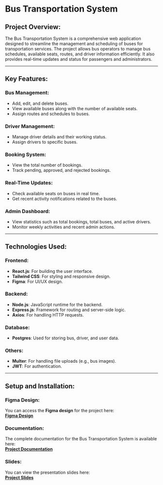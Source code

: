 # Bus Transportation System

## **Project Overview:**

The Bus Transportation System is a comprehensive web application designed to streamline the management and scheduling of buses for transportation services. The project allows bus operators to manage bus schedules, available seats, routes, and driver information efficiently. It also provides real-time updates and status for passengers and administrators.

---

## **Key Features:**

### **Bus Management:**
- Add, edit, and delete buses.
- View available buses along with the number of available seats.
- Assign routes and schedules to buses.

### **Driver Management:**
- Manage driver details and their working status.
- Assign drivers to specific buses.

### **Booking System:**
- View the total number of bookings.
- Track pending, approved, and rejected bookings.
  
### **Real-Time Updates:**
- Check available seats on buses in real time.
- Get recent activity notifications related to the buses.

### **Admin Dashboard:**
- View statistics such as total bookings, total buses, and active drivers.
- Monitor weekly activities and recent admin actions.

---

## **Technologies Used:**

### **Frontend:**
- **React.js**: For building the user interface.
- **Tailwind CSS**: For styling and responsive design.
- **Figma**: For UI/UX design.

### **Backend:**
- **Node.js**: JavaScript runtime for the backend.
- **Express.js**: Framework for routing and server-side logic.
- **Axios**: For handling HTTP requests.

### **Database:**
- **Postgres**: Used for storing bus, driver, and user data.

### **Others:**
- **Multer**: For handling file uploads (e.g., bus images).
- **JWT**: For authentication.

---

## **Setup and Installation:**

### **Figma Design:** 
You can access the **Figma design** for the project here:  
[**Figma Design**](https://www.figma.com/design/m9kUdxXKofBlMFA5HmHdQt/Bus-Transposition?node-id=0-1&p=f&t=xXC0w1XtmKXKItr2-0)

### **Documentation:**
The complete documentation for the Bus Transportation System is available here:  
[**Project Documentation**](https://doc-00-a4-prod-03-apps-viewer.googleusercontent.com/viewer2/prod-03/pdf/hk066b2nud1935m4m7ie6jd06rntm2oo/v5sus1mo729894p768u3h7suh6b98n9t/1747680000000/3/114784910124578759934/APznzabZL2O99dRiXgNz6LDupK9Y_1S_NAL0S0FRjWwVZZ_2OfAFVe0iBMwRhkWDtnEsRlcJnBROGGeEFRF_9GDbJUXb-bpflSp732AZqwx-YBo2UF_wqaa7n77vHbVn95yTTupFl1xEt5VuBPlLT_53H0EPRLKBTE2MaKL_E7w71xmoIZyHZSqN4a9Vt6V3p3VbfpwE-TtGhxl7hJPXiJdaeEBYhRGVDlAadfvmr-2Tt8aByX8ODqC2t3qA9p91uq4_bN_2JsWerAQlsqT_6Gb7sdUg8txxtH1v2p0lXmOsOn8RX5LxuHxtqjBM28jPxUws7Ywazzw0X9MtlgDBVNauMB1rQ12yaSkUxhm8Bl7tIVHWGm3sCTi8l2ddf-oKBFx5_92LT8TIWOt5tiHgH6ZJ0PQtEfmJ0C0KedOhVsre0bRB3CtuiYlLQhYI1lqwfDMAQJdE76WjUJZ5BvPOjz-VvjFwQHp1EIhMsnZO-CqMUl7GppRdeOkUqYgxGHZC6S8k7xCFtIGFXjmqZMH9fpRrmFz0I4BOz54qq8E52g6rPdSJKvlx6tc5y-xopnuI96uwD-YcnewS24w2NmOeMNEV5vEXkzcTVwMlJaO0VEcKAZLLihvpKIBrIR1ZDGICEU1nwCFSEwlJYCaegGuxPJC5xb9af1wogT9RXlznA4v-c7zS_BGfPYGR28KbT1KizfBnG0sZ6z-4m9-XF0TbpIBRoxbhfGEn-wbBnZCiXU_YWUJpPzzIJqK7T2SVgd86tWyL0Stdo8LzGNkW9z2J6pjMwApdfKhntrkLic7jZi5AG5bVZLj8E3jW9cmiO0WeTovuIFDeNXuPT4MwsMX2lokJ-ceQrXNx4V19-5Sbukij9XjgKsOjYuFljxIEUuVCiErp0zLUfISmfBSFG9dspFrCw4hWcHjXBeYNLozvTWFSZeGxplAtjHdiCx0n64Yht8O-gqwUTr22f1ayeAPzrNFLvUQsutc1l_SUUgRzxptOT13lQWSDLNyT675fzHDehTIKg8XxrzeXDrVTFFXfQgsPcwvXnitG3XYlYJFDcK8XY30I1clQis6mzZxdGvB8NnOsCAW4RNqQV_CRWjpsuBAj69mAlrh4h5MnJ5viqkn5kjv78Zy2nNEP8qbS7jAVXN3-8LxGny3wKcqkam39GJQwLTLcm4ImbVLB5Q6nHXTin2fDTrT9JDSWyatsieYyJYTy_-wV7NWGyUyk3B3_fn-ArL6XzjlFj2k7_BrJFwwxpTe-AOmBrJ7S06cXlR-jycNnwI2q_HlV7iYrPK5K0KmkGZ1Q-_oa25YXKV0_LqDWWFlcp3ysgzBxGN_No6snrU1SWeBx3FD8fih1wsLk4UVbOfsTTrMAXeVLa2OXyTIyZqk2tv4egxCrD0dPTD-F2Uvq1O5GfZXWYJbMAUVC0M8HsIcYm6UPnqfGgCyxjGEtbMC48HlDn8K28ynEHgVdH8kMNv7AO3F6Ri-pVtVZAO-muLw-j_mVztuEDFvC0VC3ajLS3xzUDrB_sXo3rDWwvb63b_EKKxVmODsgLI5sdd8Hlb0CEAbBmMcm6RvTDDCkfZHgD5Gz7RxOX2OzbM6j5OZrRjkrwpDbFSFh6rmToligeDysuON3MKNA96Rp1BxY9_2FpI9H2FYTkc9Zr1tekc8OUCJ703gbEeHCkmta3r82XLnOCwUAGxcd6ReG4IwUknU3IjA-QwSa4yat53De_ltEV6Dj99jTbt5he9YIhFSwD64fbNzNaoGV2Ac33n-2W3-NPeh-U-FUNOkadp58_JxPmctvabDLDk7HB8jEI035ySD24-djMQ4PRhHAHWz9lpPtg8_1xfM1L44oM0QAN7ucfn_6sK5H0J7nO4vBdWU_WfbaviO-2m9lOvS9FbOccBqEKMt2zj5B1cQHOHUPaigKgrNPqVD6dz6eJ0vxBkTCFZJQYuD4S12BQvY8RIvGQ1E4sEXIkN1mwDpRNgdqN1dC4cMzRMTeXG31sydWWZLmwumMI8j1y4sMWS3zyqLJiqNcnd28gd9tAtsQ79gL-TKwuvaFwrVUGNnIrY16f98zYwfW0zTVF5vY_zG-a_lNQr6XJg2zXug=?authuser=0&nonce=ro1gsvkspa932&user=114784910124578759934&hash=fcvapa00bhbfnvmacntj3h6a2t9ei40h)

### **Slides:**
You can view the presentation slides here:  
[**Project Slides**](https://docs.google.com/document/d/1_XNP7wWPm85dVGRTfRVKZGUqIfuxRkk_5O6SK0Q2Xno/edit?tab=t.0 )
